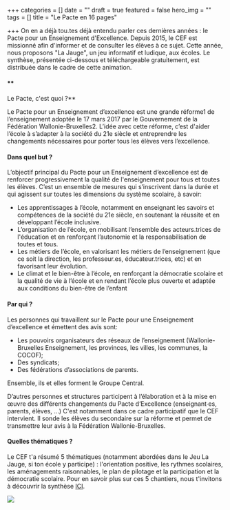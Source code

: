 +++
categories = []
date = ""
draft = true
featured = false
hero_img = ""
tags = []
title = "Le Pacte en 16 pages"

+++
On en a déjà tou.tes déjà entendu parler ces dernières années : le Pacte pour un Enseignement d'Excellence. Depuis 2015, le CEF est missionné afin d'informer et de consulter les élèves à ce sujet. Cette année, nous proposons "La Jauge", un jeu informatif et ludique, aux écoles. Le synthèse, présentée ci-dessous et téléchargeable gratuitement, est distribuée dans le cadre de cette animation.

#### **  
Le Pacte, c'est quoi ?**

Le Pacte pour un Enseignement d’excellence est une grande réforme1 de l’enseignement adoptée le 17 mars 2017 par le Gouvernement de la Fédération Wallonie-Bruxelles2. L’idée avec cette réforme, c’est d'aider l’école à s’adapter à la société du 21e siècle et entreprendre les changements nécessaires pour porter tous les élèves vers l’excellence.

#### **Dans quel but ?**

L’objectif principal du Pacte pour un Enseignement d’excellence est de renforcer progressivement la qualité de l'enseignement pour tous et toutes les élèves. C’est un ensemble de mesures qui s’inscrivent dans la durée et qui agissent sur toutes les dimensions du système scolaire, à savoir:

* Les apprentissages à l’école, notamment en enseignant les savoirs et compétences de la société du 21e siècle, en soutenant la réussite et en développant l’école inclusive.
* L’organisation de l’école, en mobilisant l’ensemble des acteurs.trices de l'éducation et en renforçant l’autonomie et la responsabilisation de toutes et tous.
* Les métiers de l’école, en valorisant les métiers de l’enseignement (que ce soit la direction, les professeur.es, éducateur.trices, etc) et en favorisant leur évolution.
* Le climat et le bien-être à l’école, en renforçant la démocratie scolaire et la qualité de vie à l’école et en rendant l’école plus ouverte et adaptée aux conditions du bien-être de l’enfant

#### **Par qui ?**

Les personnes qui travaillent sur le Pacte pour une Enseignement d’excellence et émettent des avis sont:

* Les pouvoirs organisateurs des réseaux de l’enseignement (Wallonie-Bruxelles Enseignement, les provinces, les villes, les communes, la COCOF);
* Des syndicats;
* Des fédérations d’associations de parents.

Ensemble,  ils et elles forment le Groupe Central.

D’autres personnes et structures participent à l’élaboration et à la mise en œuvre des différents changements du Pacte d’Excellence (enseignant∙es, parents, élèves, …)  C'est notamment  dans ce cadre participatif que le CEF intervient. Il sonde les élèves du secondaire sur la réforme et permet de transmettre leur avis à la Fédération Wallonie-Bruxelles.

#### Quelles thématiques ?

Le CEF t'a résumé 5 thématiques (notamment abordées dans le Jeu La Jauge, si ton école y participe) : l'orientation positive, les rythmes scolaires, les aménagements raisonnables, le plan de pilotage et la participation et la démocratie scolaire. Pour en savoir plus sur ces 5 chantiers, nous t'invitons à découvrir la synthèse [ICI](https://res.cloudinary.com/cefasbl/image/upload/v1678368251/SYNTHESE_LA_JAUGE_vdefdef_ynxwt6.pdf).

![](https://res.cloudinary.com/cefasbl/image/upload/c_limit,dpr_auto,q_70,w_740,f_auto/v1678368670/SYNTHESE_LA_JAUGE_cover_hjcvef.jpg)